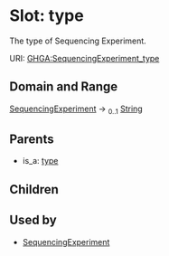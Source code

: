 
# Slot: type


The type of Sequencing Experiment.

URI: [GHGA:SequencingExperiment_type](https://w3id.org/GHGA/SequencingExperiment_type)


## Domain and Range

[SequencingExperiment](SequencingExperiment.md) &#8594;  <sub>0..1</sub> [String](types/String.md)

## Parents

 *  is_a: [type](type.md)

## Children


## Used by

 * [SequencingExperiment](SequencingExperiment.md)
